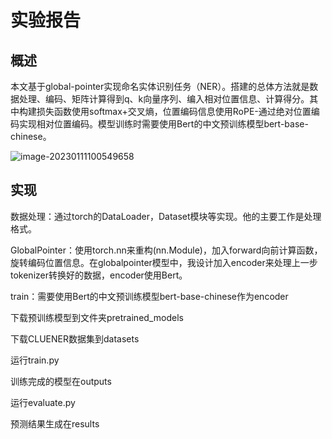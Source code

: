 # 实验报告

## 概述

本文基于global-pointer实现命名实体识别任务（NER）。搭建的总体方法就是数据处理、编码、矩阵计算得到q、k向量序列、编入相对位置信息、计算得分。其中构建损失函数使用softmax+交叉熵，位置编码信息使用RoPE-通过绝对位置编码实现相对位置编码。模型训练时需要使用Bert的中文预训练模型bert-base-chinese。

![image-20230111100549658](C:\Users\40566\AppData\Roaming\Typora\typora-user-images\image-20230111100549658.png)

## 实现

数据处理：通过torch的DataLoader，Dataset模块等实现。他的主要工作是处理格式。

GlobalPointer：使用torch.nn来重构(nn.Module)，加入forward向前计算函数，旋转编码位置信息。在globalpointer模型中，我设计加入encoder来处理上一步tokenizer转换好的数据，encoder使用Bert。

train：需要使用Bert的中文预训练模型bert-base-chinese作为encoder

下载预训练模型到文件夹pretrained_models

下载CLUENER数据集到datasets

运行train.py

训练完成的模型在outputs

运行evaluate.py

预测结果生成在results
